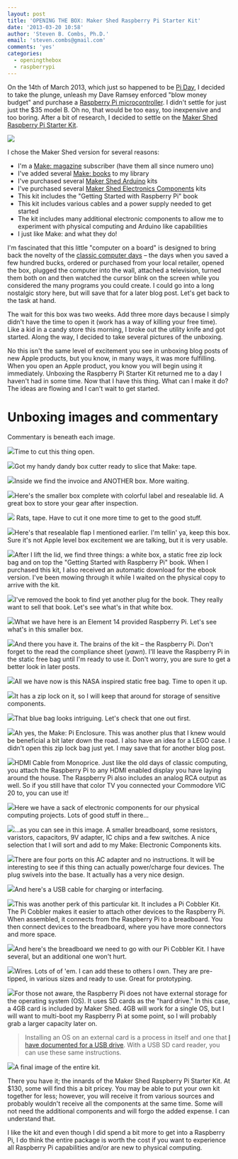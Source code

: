 ```yaml
---
layout: post
title: 'OPENING THE BOX: Maker Shed Raspberry Pi Starter Kit'
date: '2013-03-20 10:58'
author: 'Steven B. Combs, Ph.D.'
email: 'steven.combs@gmail.com'
comments: 'yes'
categories:
  - openingthebox
  - raspberrypi
---
```


On the 14th of March 2013, which just so happened to be [Pi Day][2], I decided to take the plunge, unleash my Dave Ramsey enforced "blow money budget" and purchase a [Raspberry Pi microcontroller][3]. I didn't settle for just just the $35 model B. Oh no, that would be too easy, too inexpensive and too boring. After a bit of research, I decided to settle on the [Maker Shed Raspberry Pi Starter Kit][4].

![][1]

I chose the Maker Shed version for several reasons:
- I'm a [Make: magazine][5] subscriber (have them all since numero uno)
- I've added several [Make: books][6] to my library
- I've purchased several [Maker Shed Arduino][7] kits
- I've purchased several [Maker Shed Electronics Components][8] kits
- This kit includes the "Getting Started with Raspberry Pi" book
- This kit includes various cables and a power supply needed to get started
- The kit includes many additional electronic components to allow me to experiment with physical computing and Arduino like capabilities
- I just like Make: and what they do!

I'm fascinated that this little "computer on a board" is designed to bring back the novelty of the [classic computer days][10] – the days when you saved a few hundred bucks, ordered or purchased from your local retailer, opened the box, plugged the computer into the wall, attached a television, turned them both on and then watched the cursor blink on the screen while you considered the many programs you could create. I could go into a long nostalgic story here, but will save that for a later blog post. Let's get back to the task at hand.

The wait for this box was two weeks. Add three more days because I simply didn't have the time to open it (work has a way of killing your free time). Like a kid in a candy store this morning, I broke out the utility knife and got started. Along the way, I decided to take several pictures of the unboxing.

No this isn't the same level of excitement you see in unboxing blog posts of new Apple products, but you know, in many ways, it was more fulfilling. When you open an Apple product, you know you will begin using it immediately. Unboxing the Raspberry Pi Starter Kit returned me to a day I haven't had in some time. Now that I have this thing. What can I make it do? The ideas are flowing and I can't wait to get started.

# Unboxing images and commentary
Commentary is beneath each image.

![][11]Time to cut this thing open.

![][12]Got my handy dandy box cutter ready to slice that Make: tape.

![][13]Inside we find the invoice and ANOTHER box. More waiting.

![][14]Here's the smaller box complete with colorful label and resealable lid. A great box to store your gear after inspection.

![][15] Rats, tape. Have to cut it one more time to get to the good stuff.

![][16]Here's that resealable flap I mentioned earlier. I'm tellin' ya, keep this box. Sure it's not Apple level box excitement we are talking, but it is very usable.

![][17]After I lift the lid, we find three things: a white box, a static free zip lock bag and on top the "Getting Started with Raspberry Pi" book. When I purchased this kit, I also received an automatic download for the ebook version. I've been mowing through it while I waited on the physical copy to arrive with the kit.

![][18]I've removed the book to find yet another plug for the book. They really want to sell that book. Let's see what's in that white box.

![][19]What we have here is an Element 14 provided Raspberry Pi. Let's see what's in this smaller box.

![][20]And there you have it. The brains of the kit – the Raspberry Pi. Don't forget to the read the compliance sheet (_yawn_). I'll leave the Raspberry Pi in the static free bag until I'm ready to use it. Don't worry, you are sure to get a better look in later posts.

![][21]All we have now is this NASA inspired static free bag. Time to open it up.

![][22]It has a zip lock on it, so I will keep that around for storage of sensitive components.

![][23]That blue bag looks intriguing. Let's check that one out first.

![][24]Ah yes, the Make: Pi Enclosure. This was another plus that I knew would be beneficial a bit later down the road. I also have an idea for a LEGO case. I didn't open this zip lock bag just yet. I may save that for another blog post.

![][25]HDMI Cable from Monoprice. Just like the old days of classic computing, you attach the Raspberry Pi to any HDMI enabled display you have laying around the house. The Raspberry Pi also includes an analog RCA output as well. So if you still have that color TV you connected your Commodore VIC 20 to, you can use it!

![][26]Here we have a sack of electronic components for our physical computing projects. Lots of good stuff in there...

![][27]...as you can see in this image. A smaller breadboard, some resistors, varistors, capacitors, 9V adapter, IC chips and a few switches. A nice selection that I will sort and add to my Make: Electronic Components kits.

![][28]There are four ports on this AC adapter and no instructions. It will be interesting to see if this thing can actually power/charge four devices. The plug swivels into the base. It actually has a very nice design.

![][29]And here's a USB cable for charging or interfacing.

![][30]This was another perk of this particular kit. It includes a Pi Cobbler Kit. The Pi Cobbler makes it easier to attach other devices to the Raspberry Pi. When assembled, it connects from the Raspberry Pi to a breadboard. You then connect devices to the breadboard, where you have more connectors and more space.

![][31]And here's the breadboard we need to go with our Pi Cobbler Kit. I have several, but an additional one won't hurt.

![][32]Wires. Lots of of 'em. I can add these to others I own. They are pre-tipped, in various sizes and ready to use. Great for prototyping.

![][33]For those not aware, the Raspberry Pi does not have external storage for the operating system (OS). It uses SD cards as the "hard drive." In this case, a 4GB card is included by Maker Shed. 4GB will work for a single OS, but I will want to multi-boot my Raspberry Pi at some point, so I will probably grab a larger capacity later on.

> Installing an OS on an external card is a process in itself and one that [I have documented for a USB drive][34]. With a USB SD card reader, you can use these same instructions.

![][35]A final image of the entire kit.

There you have it; the innards of the Maker Shed Raspberry Pi Starter Kit. At $130, some will find this a bit pricey. You may be able to put your own kit together for less; however, you will receive it from various sources and probably wouldn't receive all the components at the same time. Some will not need the additional components and will forgo the added expense. I can understand that.

I like the kit and even though I did spend a bit more to get into a Raspberry Pi, I do think the entire package is worth the cost if you want to experience all Raspberry Pi capabilities and/or are new to physical computing.

[1]: http://2.bp.blogspot.com/-5LnHIMO-nVQ/UVc6Hi_oD0I/AAAAAAABIHk/2PCJSHpw0NY/s1600/MakerSHED-RaspberryPiStarterKit-01-TeaserImage.jpg
[2]: http://www.exploratorium.edu/pi/
[3]: http://www.raspberrypi.org/
[4]: http://www.makershed.com/Raspberry_Pi_Starter_Kit_Includes_Raspberry_Pi_p/msrpik.htm
[5]: http://www.google.com/url?sa=t&rct=j&q=&esrc=s&source=web&cd=1&cad=rja&ved=0CEUQFjAA&url=http%3A%2F%2Fmakezine.com%2F&ei=cDZXUc6dEZHyyAGkrYDIBA&usg=AFQjCNFtuDFXM3N7cr-MTO3ssIztJa_qeQ&sig2=_Gkhc2X_yYg1GSEqEOoq8Q&bvm=bv.44442042,d.aWc
[6]: http://www.amazon.com/s/?_encoding=UTF8&bbn=283155&camp=1789&creative=390957&keywords=%26%2334%3BMake%3A%20Projects%26%2334%3B&linkCode=ur2&qid=1364670236&rh=n%3A283155%2Ck%3A%26%2334%3BMake%3A%20Projects%26%2334%3B%2Cp_lbr_books_series_browse-bin%3AMake&rnid=3275128011&tag=stevenccom-20
[7]: http://www.makershed.com/Arduino_Boards_Shields_and_Accessories_s/232.htm
[8]: http://www.makershed.com/Make_Electronics_Components_Pack_2a_p/mecp2.htm
[9]: http://en.wikipedia.org/wiki/Heathkit
[10]: http://mentalfloss.com/article/27971/10-classic-computers-you-had-kid
[11]: http://2.bp.blogspot.com/-62djbO_9J6c/UVc9ZlZWwOI/AAAAAAABIH0/7VdV_oqFXkU/s640/MakerSHED-RaspberryPiStarterKit-03.JPG
[12]: http://1.bp.blogspot.com/-jRAZMhEREc4/UVdOWhUbWMI/AAAAAAABIKw/4s7Olo_absw/s640/MakerSHED-RaspberryPiStarterKit-04.JPG
[13]: http://1.bp.blogspot.com/-uEWWASgoUtQ/UVdOWpVU8_I/AAAAAAABIKs/GaBBQNfvRPE/s640/MakerSHED-RaspberryPiStarterKit-05.JPG
[14]: http://1.bp.blogspot.com/-d9-UY7aRqro/UVc9ZY2MtCI/AAAAAAABIHw/Msws3IyxC5Y/s640/MakerSHED-RaspberryPiStarterKit-06.JPG
[15]: http://3.bp.blogspot.com/-VuU2xmTvcy8/UVc9ZcZYxgI/AAAAAAABIHs/lQtLyipgkTA/s640/MakerSHED-RaspberryPiStarterKit-07.jpg
[16]: http://3.bp.blogspot.com/-JB5JBCqalQ8/UVc9Z-gVDPI/AAAAAAABIH8/N9VYr7d1ErM/s640/MakerSHED-RaspberryPiStarterKit-08.JPG
[17]: http://2.bp.blogspot.com/-cMjJoTsNy9k/UVc9aPuQLJI/AAAAAAABIIM/6GyAtyZ4Vdk/s640/MakerSHED-RaspberryPiStarterKit-09.JPG
[18]: http://1.bp.blogspot.com/-lx0Q9E9IvWk/UVc9aNhz1uI/AAAAAAABIIE/cF3Kai4g1yg/s640/MakerSHED-RaspberryPiStarterKit-10.JPG
[19]: http://3.bp.blogspot.com/-Rdgw5D8pHio/UVc9aAL5YcI/AAAAAAABIII/Zky2bIMpY4E/s640/MakerSHED-RaspberryPiStarterKit-11.JPG
[20]: http://2.bp.blogspot.com/-MRNa1NEstQM/UVc9asg41aI/AAAAAAABIIU/VhC3bl24KT0/s640/MakerSHED-RaspberryPiStarterKit-12.JPG
[21]: http://2.bp.blogspot.com/-lqs9PZrqlEQ/UVc9anDr4FI/AAAAAAABIIY/8a8xlqYfFVc/s640/MakerSHED-RaspberryPiStarterKit-13.JPG
[22]: http://1.bp.blogspot.com/-6Q74kfIAvwY/UVc9a4KWK3I/AAAAAAABIIg/vBio0zhNE9k/s640/MakerSHED-RaspberryPiStarterKit-14.JPG
[23]: http://2.bp.blogspot.com/-sgHxM9-w3Jw/UVc9bXIXptI/AAAAAAABIIs/41uertN_0g8/s640/MakerSHED-RaspberryPiStarterKit-15.JPG
[24]: http://2.bp.blogspot.com/-iYMiKDojYY8/UVc9bL-17rI/AAAAAAABII4/WNHv9dGF3mM/s640/MakerSHED-RaspberryPiStarterKit-16.JPG
[25]: http://1.bp.blogspot.com/-3E-QC99ogSo/UVc9cHa9nJI/AAAAAAABIJA/Cg3MW2jDUKc/s640/MakerSHED-RaspberryPiStarterKit-18.JPG
[26]: http://1.bp.blogspot.com/-uHIr-7z_2hA/UVc9ce8EwKI/AAAAAAABIJE/hkZeQvHk89k/s640/MakerSHED-RaspberryPiStarterKit-20.JPG
[27]: http://1.bp.blogspot.com/-bN2xhLh4N0Q/UVc9cl_6a9I/AAAAAAABIJU/j5si7SX3X5I/s640/MakerSHED-RaspberryPiStarterKit-21.JPG
[28]: http://3.bp.blogspot.com/-8NocOAQwoZ8/UVc9cQdpFNI/AAAAAAABIJI/3uTFLfeW0s4/s640/MakerSHED-RaspberryPiStarterKit-19.JPG
[29]: http://1.bp.blogspot.com/-9hmLShDC7N4/UVc9c5ZeHVI/AAAAAAABIJY/4Rgky3vDYIQ/s640/MakerSHED-RaspberryPiStarterKit-22.JPG
[30]: http://3.bp.blogspot.com/-Xvts1vBs4Ng/UVc9bjQg6UI/AAAAAAABIIw/_15adutjySs/s640/MakerSHED-RaspberryPiStarterKit-17.JPG
[31]: http://3.bp.blogspot.com/-zljqY9aTUWw/UVc9diDTP4I/AAAAAAABIJs/GMzLPf3gj5c/s640/MakerSHED-RaspberryPiStarterKit-25.JPG
[32]: http://2.bp.blogspot.com/-l0ITu8-5UKg/UVc9dMyKdwI/AAAAAAABIJc/_fzO0izo3IA/s640/MakerSHED-RaspberryPiStarterKit-23.JPG
[33]: http://3.bp.blogspot.com/-0iNiB5cfl-w/UVc9ddcr5xI/AAAAAAABIJo/C2zWyNOS0ps/s640/MakerSHED-RaspberryPiStarterKit-24.JPG
[34]: http://www.docstechnotes.com/2009/05/create-bootable-usb-drive-using-os-x.html
[35]: http://3.bp.blogspot.com/-ICBBZvS1vhw/UVc9dlh64hI/AAAAAAABIJw/Huizlcr-o5U/s640/MakerSHED-RaspberryPiStarterKit-26.JPG
